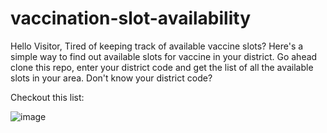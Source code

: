 # vaccination-slot-availability

Hello Visitor,
Tired of keeping track of available vaccine slots?
Here's a simple way to find out available slots for vaccine in your district. 
Go ahead clone this repo, enter your district code and get the list of all the available slots in your area. 
Don't know your district code?

Checkout this list:

![image](https://user-images.githubusercontent.com/27111906/135564867-11ffca87-a12e-4396-ac37-eb4b81898356.png)
